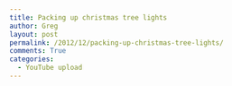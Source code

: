 ```yaml
---
title: Packing up christmas tree lights
author: Greg
layout: post
permalink: /2012/12/packing-up-christmas-tree-lights/
comments: True
categories:
  - YouTube upload
---
```

